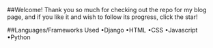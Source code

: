 ##Welcome!
Thank you so much for checking out the repo for my blog page, and if you like it and wish to follow its progress, click the star!

##Languages/Frameworks Used
•Django
•HTML
•CSS
•Javascript
•Python
